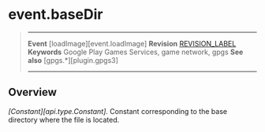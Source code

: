 # event.baseDir

> --------------------- ------------------------------------------------------------------------------------------
> __Event__             [loadImage][event.loadImage]
> __Revision__          [REVISION_LABEL](REVISION_URL)
> __Keywords__          Google Play Games Services, game network, gpgs
> __See also__          [gpgs.*][plugin.gpgs3]
> --------------------- ------------------------------------------------------------------------------------------

## Overview

_[Constant][api.type.Constant]._ Constant corresponding to the base directory where the file is located.